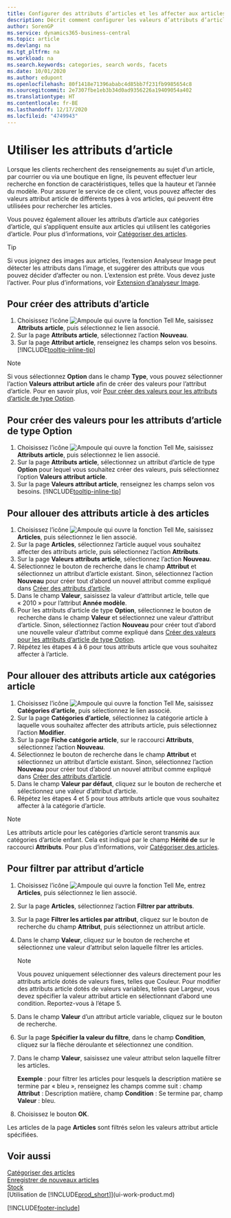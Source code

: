 ```yaml
---
title: Configurer des attributs d’articles et les affecter aux articles| Microsoft Docs
description: Décrit comment configurer les valeurs d’attributs d’articles, par exemple, qui peuvent être utilisées comme mots recherchés, et les affecter aux articles et aux catégories article.
author: SorenGP
ms.service: dynamics365-business-central
ms.topic: article
ms.devlang: na
ms.tgt_pltfrm: na
ms.workload: na
ms.search.keywords: categories, search words, facets
ms.date: 10/01/2020
ms.author: edupont
ms.openlocfilehash: 80f1418e71396ababc4d85bb7f231fb9985654c8
ms.sourcegitcommit: 2e7307fbe1eb3b34d0ad9356226a19409054a402
ms.translationtype: HT
ms.contentlocale: fr-BE
ms.lasthandoff: 12/17/2020
ms.locfileid: "4749943"
---
```

# <a name="work-with-item-attributes"></a>Utiliser les attributs d’article
Lorsque les clients recherchent des renseignements au sujet d’un article, par courrier ou via une boutique en ligne, ils peuvent effectuer leur recherche en fonction de caractéristiques, telles que la hauteur et l’année du modèle. Pour assurer le service de ce client, vous pouvez affecter des valeurs attribut article de différents types à vos articles, qui peuvent être utilisées pour rechercher les articles.

Vous pouvez également allouer les attributs d’article aux catégories d’article, qui s’appliquent ensuite aux articles qui utilisent les catégories d’article. Pour plus d’informations, voir [Catégoriser des articles](inventory-how-categorize-items.md).

> [!Tip]  
> Si vous joignez des images aux articles, l’extension Analyseur Image peut détecter les attributs dans l’image, et suggérer des attributs que vous pouvez décider d’affecter ou non. L’extension est prête. Vous devez juste l’activer. Pour plus d’informations, voir [Extension d’analyseur Image](ui-extensions-image-analyzer.md).

## <a name="to-create-item-attributes"></a>Pour créer des attributs d’article
1. Choisissez l’icône ![Ampoule qui ouvre la fonction Tell Me](media/ui-search/search_small.png "Dites-moi ce que vous voulez faire"), saisissez **Attributs article**, puis sélectionnez le lien associé.
2. Sur la page **Attributs article**, sélectionnez l’action **Nouveau**.
3. Sur la page **Attribut article**, renseignez les champs selon vos besoins. [!INCLUDE[tooltip-inline-tip](includes/tooltip-inline-tip_md.md)]

> [!NOTE]  
>   Si vous sélectionnez **Option** dans le champ **Type**, vous pouvez sélectionner l’action **Valeurs attribut article** afin de créer des valeurs pour l’attribut d’article. Pour en savoir plus, voir [Pour créer des valeurs pour les attributs d’article de type Option](inventory-how-work-item-attributes.md#to-create-values-for-item-attributes-of-type-option).  

## <a name="to-create-values-for-item-attributes-of-type-option"></a>Pour créer des valeurs pour les attributs d’article de type Option
1. Choisissez l’icône ![Ampoule qui ouvre la fonction Tell Me](media/ui-search/search_small.png "Dites-moi ce que vous voulez faire"), saisissez **Attributs article**, puis sélectionnez le lien associé.
2. Sur la page **Attributs article**, sélectionnez un attribut d’article de type **Option** pour lequel vous souhaitez créer des valeurs, puis sélectionnez l’option **Valeurs attribut article**.
3. Sur la page **Valeurs attribut article**, renseignez les champs selon vos besoins. [!INCLUDE[tooltip-inline-tip](includes/tooltip-inline-tip_md.md)]

## <a name="to-assign-item-attributes-to-items"></a>Pour allouer des attributs article à des articles
1. Choisissez l’icône ![Ampoule qui ouvre la fonction Tell Me](media/ui-search/search_small.png "Dites-moi ce que vous voulez faire"), saisissez **Articles**, puis sélectionnez le lien associé.
2. Sur la page **Articles**, sélectionnez l’article auquel vous souhaitez affecter des attributs article, puis sélectionnez l’action **Attributs**.
3. Sur la page **Valeurs attributs article**, sélectionnez l’action **Nouveau**.
4. Sélectionnez le bouton de recherche dans le champ **Attribut** et sélectionnez un attribut d’article existant. Sinon, sélectionnez l’action **Nouveau** pour créer tout d’abord un nouvel attribut comme expliqué dans [Créer des attributs d’article](inventory-how-work-item-attributes.md#to-create-item-attributes).
5. Dans le champ **Valeur**, saisissez la valeur d’attribut article, telle que « 2010 » pour l’attribut **Année modèle**.
6. Pour les attributs d’article de type **Option**, sélectionnez le bouton de recherche dans le champ **Valeur** et sélectionnez une valeur d’attribut d’article. Sinon, sélectionnez l’action **Nouveau** pour créer tout d’abord une nouvelle valeur d’attribut comme expliqué dans [Créer des valeurs pour les attributs d’article de type Option](inventory-how-work-item-attributes.md#to-assign-item-attributes-to-items).
7. Répétez les étapes 4 à 6 pour tous attributs article que vous souhaitez affecter à l’article.

## <a name="to-assign-item-attributes-to-item-categories"></a>Pour allouer des attributs article aux catégories article
1. Choisissez l’icône ![Ampoule qui ouvre la fonction Tell Me](media/ui-search/search_small.png "Dites-moi ce que vous voulez faire"), saisissez **Catégories d’article**, puis sélectionnez le lien associé.
2. Sur la page **Catégories d’article**, sélectionnez la catégorie article à laquelle vous souhaitez affecter des attributs article, puis sélectionnez l’action **Modifier**.
3. Sur la page **Fiche catégorie article**, sur le raccourci **Attributs**, sélectionnez l’action **Nouveau**.
4. Sélectionnez le bouton de recherche dans le champ **Attribut** et sélectionnez un attribut d’article existant. Sinon, sélectionnez l’action **Nouveau** pour créer tout d’abord un nouvel attribut comme expliqué dans [Créer des attributs d’article](inventory-how-work-item-attributes.md#to-create-item-attributes).
5. Dans le champ **Valeur par défaut**, cliquez sur le bouton de recherche et sélectionnez une valeur d’attribut d’article.
6. Répétez les étapes 4 et 5 pour tous attributs article que vous souhaitez affecter à la catégorie d’article.

> [!NOTE]  
>   Les attributs article pour les catégories d’article seront transmis aux catégories d’article enfant. Cela est indiqué par le champ **Hérité de** sur le raccourci **Attributs**. Pour plus d’informations, voir [Catégoriser des articles](inventory-how-categorize-items.md).

## <a name="to-filter-by-item-attributes"></a>Pour filtrer par attribut d’article
1. Choisissez l’icône ![Ampoule qui ouvre la fonction Tell Me](media/ui-search/search_small.png "Dites-moi ce que vous voulez faire"), entrez **Articles**, puis sélectionnez le lien associé.
2. Sur la page **Articles**, sélectionnez l’action **Filtrer par attributs**.
3. Sur la page **Filtrer les articles par attribut**, cliquez sur le bouton de recherche du champ **Attribut**, puis sélectionnez un attribut article.
4. Dans le champ **Valeur**, cliquez sur le bouton de recherche et sélectionnez une valeur d’attribut selon laquelle filtrer les articles.

    > [!NOTE]  
    >   Vous pouvez uniquement sélectionner des valeurs directement pour les attributs article dotés de valeurs fixes, telles que Couleur. Pour modifier des attributs article dotés de valeurs variables, telles que Largeur, vous devez spécifier la valeur attribut article en sélectionnant d’abord une condition. Reportez-vous à l’étape 5.
5. Dans le champ **Valeur** d’un attribut article variable, cliquez sur le bouton de recherche.
6. Sur la page **Spécifier la valeur du filtre**, dans le champ **Condition**, cliquez sur la flèche déroulante et sélectionnez une condition.
7. Dans le champ **Valeur**, saisissez une valeur attribut selon laquelle filtrer les articles.

    **Exemple** : pour filtrer les articles pour lesquels la description matière se termine par « bleu », renseignez les champs comme suit : champ **Attribut** : Description matière, champ **Condition** : Se termine par, champ **Valeur** : bleu.
8. Choisissez le bouton **OK**.   

Les articles de la page **Articles** sont filtrés selon les valeurs attribut article spécifiées.

## <a name="see-also"></a>Voir aussi
[Catégoriser des articles](inventory-how-categorize-items.md)    
[Enregistrer de nouveaux articles](inventory-how-register-new-items.md)  
[Stock](inventory-manage-inventory.md)  
[Utilisation de [!INCLUDE[prod_short](includes/prod_short.md)]](ui-work-product.md)


[!INCLUDE[footer-include](includes/footer-banner.md)]